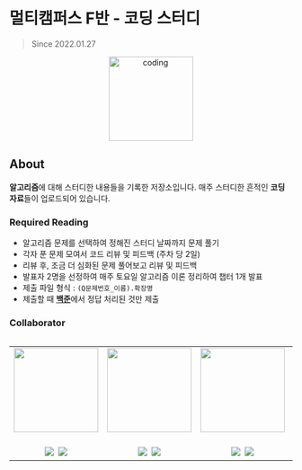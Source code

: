 # 멀티캠퍼스 F반 - 코딩 스터디

> Since 2022.01.27

<p align="center">
  <img src="https://user-images.githubusercontent.com/66001046/152260938-51b1334f-297f-4092-8f37-f02dc9cd3a07.png" alt="coding" width="150px" />
</p>



## About
**알고리즘**에 대해 스터디한 내용들을 기록한 저장소입니다. 매주 스터디한 흔적인 **코딩 자료**들이 업로드되어 있습니다.

### Required Reading
- 알고리즘 문제를 선택하여 정해진 스터디 날짜까지 문제 풀기
- 각자 푼 문제 모여서 코드 리뷰 및 피드백 (주차 당 2일)
- 리뷰 후, 조금 더 심화된 문제 풀어보고 리뷰 및 피드백
- 발표자 2명을 선정하여 매주 토요일 알고리즘 이론 정리하여 챕터 1개 발표
- 제출 파일 형식 : `(Q문제번호_이름).확장명`
- 제출할 때 [**백준**](https://www.acmicpc.net/)에서 정답 처리된 것만 제출

### Collaborator
<div style="display:flex; justify-content:center;">
<table>
	<tr>
		<td><img src="https://github.com/bohongu.png" width="150"></td>
		<td><img src="https://github.com/tkdalsgks.png" width="150"></td>
		<td><img src="https://github.com/yuuulya.png" width="150"></td>
		<td><img src="https://github.com/jihye-12.png" width="150"></td>
		<td><img src="https://github.com/martin1341.png" width="150"></td>
	</tr>
	<tr>
		<td style="text-align:center"><br>
		<a href="https://github.com/bohongu"><img src="https://img.shields.io/badge/Github-181717?style=flat&logo=bitdefender&logoColor=white" /></a>&nbsp;
		<a href="https://bohongu.tistory.com"><img src="https://img.shields.io/badge/Blog-ED1C24?style=flat&logo=bitdefender&logoColor=white" /></a>
		</td>
		<td style="text-align:center"><br>
		<a href="https://github.com/tkdalsgks"><img src="https://img.shields.io/badge/Github-181717?style=flat&logo=bitdefender&logoColor=white" /></a>&nbsp;
		<a href="https://tkdalsgks.tistory.com"><img src="https://img.shields.io/badge/Blog-ED1C24?style=flat&logo=bitdefender&logoColor=white" /></a>
		</td>
		<td style="text-align:center"><br>
		<a href="https://github.com/yuuulya"><img src="https://img.shields.io/badge/Github-181717?style=flat&logo=bitdefender&logoColor=white" /></a>&nbsp;
		<a href="https://bluepinetree.tistory.com"><img src="https://img.shields.io/badge/Blog-ED1C24?style=flat&logo=bitdefender&logoColor=white" /></a>
		</td>
		<td style="text-align:center"><br>
		<a href="https://github.com/jihye-12"><img src="https://img.shields.io/badge/Github-181717?style=flat&logo=bitdefender&logoColor=white" /></a>&nbsp;
		<a href="https://wisecodinglife.tistory.com"><img src="https://img.shields.io/badge/Blog-ED1C24?style=flat&logo=bitdefender&logoColor=white" /></a>
		</td>
		<td style="text-align:center"><br>
		<a href="https://github.com/martin1341"><img src="https://img.shields.io/badge/Github-181717?style=flat&logo=bitdefender&logoColor=white" /></a>
		</td>
	</tr>
</table>
</div>